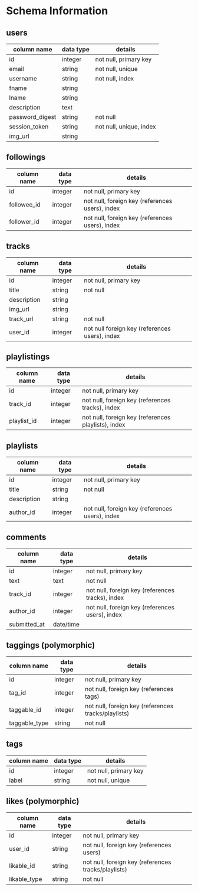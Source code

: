 # Schema Information

## users
column name        | data type | details
-------------------|-----------|-----------------------
id                 | integer   | not null, primary key
email              | string    | not null, unique
username           | string    | not null, index
fname              | string    |
lname              | string    |
description        | text      |
password_digest    | string    | not null
session_token      | string    | not null, unique, index
img_url            | string    |

## followings
column name | data type | details
------------|-----------|-----------------------
id          | integer   | not null, primary key
followee_id | integer   | not null, foreign key (references users), index
follower_id | integer   | not null, foreign key (references users), index

## tracks
column name | data type | details
------------|-----------|-----------------------
id          | integer   | not null, primary key
title       | string    | not null
description | string    |
img_url     | string    |
track_url   | string    | not null
user_id     | integer   | not null foreign key (references users), index

## playlistings
column name | data type | details
------------|-----------|-----------------------
id          | integer   | not null, primary key
track_id    | integer   | not null, foreign key (references tracks), index
playlist_id | integer   | not null, foreign key (references playlists), index

## playlists
column name | data type | details
------------|-----------|-----------------------
id          | integer   | not null, primary key
title       | string    | not null
description | string    |
author_id   | integer   | not null, foreign key (references users), index

## comments
column name | data type | details
------------|-----------|-----------------------
id          | integer   | not null, primary key
text        | text      | not null
track_id    | integer   | not null, foreign key (references tracks), index
author_id   | integer   | not null, foreign key (references users), index
submitted_at| date/time |

## taggings (polymorphic)
column name  | data type | details
-------------|-----------|-----------------------
id           | integer   | not null, primary key
tag_id       | integer   | not null, foreign key (references tags)
taggable_id  | integer   | not null, foreign key (references tracks/playlists)
taggable_type| string    | not null

## tags
column name  | data type | details
-------------|-----------|-----------------------
id           | integer   | not null, primary key
label         | string   | not null, unique

## likes (polymorphic)
column name  | data type | details
-------------|-----------|-----------------------
id           | integer   | not null, primary key
user_id      | string    | not null, foreign key (references users)
likable_id   | string    | not null, foreign key (references tracks/playlists)
likable_type | string    | not null
